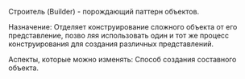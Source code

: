 Строитель (Builder) - порождающий паттерн объектов.

Назначение: Отделяет конструирование сложного объекта от его представление, позво
ляя использовать один и тот же процесс конструирования для создания различных представлений.

Аспекты, которые можно изменять: Способ создания составного объекта.
